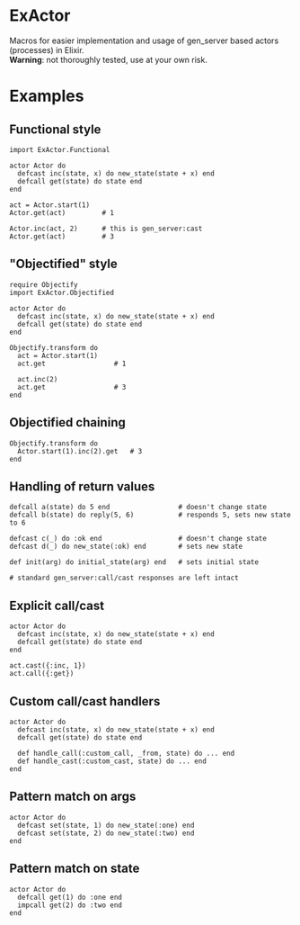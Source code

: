 ExActor
=======
Macros for easier implementation and usage of gen_server based actors (processes) in Elixir.  
__Warning__: not thoroughly tested, use at your own risk.

# Examples

## Functional style
    import ExActor.Functional
    
    actor Actor do
      defcast inc(state, x) do new_state(state + x) end
      defcall get(state) do state end
    end
    
    act = Actor.start(1)
    Actor.get(act)         # 1
    
    Actor.inc(act, 2)      # this is gen_server:cast
    Actor.get(act)         # 3
    
## "Objectified" style

    require Objectify
    import ExActor.Objectified
    
    actor Actor do
      defcast inc(state, x) do new_state(state + x) end
      defcall get(state) do state end
    end
    
    Objectify.transform do
      act = Actor.start(1)
      act.get                 # 1
    
      act.inc(2)
      act.get                 # 3
    end
    
## Objectified chaining

    Objectify.transform do
      Actor.start(1).inc(2).get   # 3
    end

## Handling of return values

    defcall a(state) do 5 end                 # doesn't change state
    defcall b(state) do reply(5, 6)           # responds 5, sets new state to 6
    
    defcast c(_) do :ok end                   # doesn't change state
    defcast d(_) do new_state(:ok) end        # sets new state
    
    def init(arg) do initial_state(arg) end   # sets initial state
    
    # standard gen_server:call/cast responses are left intact

## Explicit call/cast

    actor Actor do
      defcast inc(state, x) do new_state(state + x) end
      defcall get(state) do state end
    end

    act.cast({:inc, 1})
    act.call({:get})
    
## Custom call/cast handlers

    actor Actor do
      defcast inc(state, x) do new_state(state + x) end
      defcall get(state) do state end
      
      def handle_call(:custom_call, _from, state) do ... end
      def handle_cast(:custom_cast, state) do ... end
    end
    
## Pattern match on args

    actor Actor do
      defcast set(state, 1) do new_state(:one) end
      defcast set(state, 2) do new_state(:two) end
    end

## Pattern match on state

    actor Actor do
      defcall get(1) do :one end
      impcall get(2) do :two end
    end